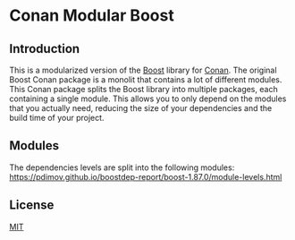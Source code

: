 # Conan Modular Boost


## Introduction

This is a modularized version of the [Boost](https://www.boost.org/) library for [Conan](https://conan.io/). The original Boost Conan package is a monolit that contains a lot of different modules. This Conan package splits the Boost library into multiple packages, each containing a single module. This allows you to only depend on the modules that you actually need, reducing the size of your dependencies and the build time of your project.

## Modules

The dependencies levels are split into the following modules: https://pdimov.github.io/boostdep-report/boost-1.87.0/module-levels.html

## License

[MIT](LICENSE)